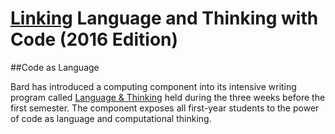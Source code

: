 # [Linking](http://bard.jsbin.com/) Language and Thinking with Code (2016 Edition)
##Code as Language

Bard has introduced a computing component into its intensive writing program called [Language & Thinking](http://languageandthinking.bard.edu/about) held during the three weeks before the first semester. The component exposes all first-year students to the power of code as language and computational thinking.
